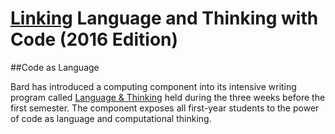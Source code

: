 # [Linking](http://bard.jsbin.com/) Language and Thinking with Code (2016 Edition)
##Code as Language

Bard has introduced a computing component into its intensive writing program called [Language & Thinking](http://languageandthinking.bard.edu/about) held during the three weeks before the first semester. The component exposes all first-year students to the power of code as language and computational thinking.
